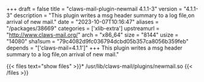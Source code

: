 +++
draft = false
title = "claws-mail-plugin-newmail 4.1.1-3"
version = "4.1.1-3"
description = "This plugin writes a msg header summary to a log file,on arrival of new mail."
date = "2023-10-07T10:16:47"
aliases = "/packages/38669"
categories = ['xlib-extra']
upstreamurl = "http://www.claws-mail.org/"
arch = "x86_64"
size = "8144"
usize = "14080"
sha1sum = "79c4082d9fc036794dcbd05b357ca8056b359feb"
depends = "['claws-mail=4.1.1']"
+++
This plugin writes a msg header summary to a log file,on arrival of new mail."

{{< files text="show files" >}}* /usr/lib/claws-mail/plugins/newmail.so
{{< /files >}}